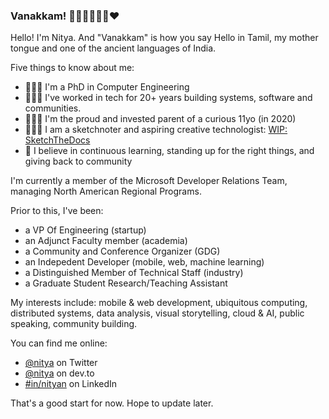 ### Vanakkam! 👋🏽👩🏽‍💻🔥♥️

Hello! I'm Nitya. And "Vanakkam" is how you say Hello in Tamil, my mother tongue and one of the ancient languages of India.

Five things to know about me:
- 👩🏽‍🎓 I'm a PhD in Computer Engineering
- 👩🏽‍💻 I've worked in tech for 20+ years building systems, software and communities.
- 🙇🏽‍♂️ I'm the proud and invested parent of a curious 11yo (in 2020)
- 👩🏽‍🎨 I am a sketchnoter and aspiring creative technologist: [WIP: SketchTheDocs](https://sketchthedocs.dev)
- 🤗 I believe in continuous learning, standing up for the right things, and giving back to community

I'm currently a member of the Microsoft Developer Relations Team, managing North American Regional Programs.

Prior to this, I've been:
 - a VP Of Engineering (startup)
 - an Adjunct Faculty member (academia)
 - a Community and Conference Organizer (GDG)
 - an Indepedent Developer (mobile, web, machine learning)
 - a Distinguished Member of Technical Staff (industry)
 - a Graduate Student Research/Teaching Assistant

My interests include:
mobile & web development, ubiquitous computing, distributed systems, data analysis, visual storytelling, cloud & AI, public speaking, community building.

You can find me online:
 - [@nitya](https://www.twitter.com/nitya) on Twitter
 - [@nitya](https://dev.to/nitya) on dev.to
 - [#in/nityan](https://www.linkedin.com/in/nityan) on LinkedIn

That's a good start for now. Hope to update later.

<!--
**nitya/nitya** is a ✨ _special_ ✨ repository because its `README.md` (this file) appears on your GitHub profile.

Here are some ideas to get you started:

- 🔭 I’m currently working on ...
- 🌱 I’m currently learning ...
- 👯 I’m looking to collaborate on ...
- 🤔 I’m looking for help with ...
- 💬 Ask me about ...
- 📫 How to reach me: ...
- 😄 Pronouns: ...
- ⚡ Fun fact: ...
-->
